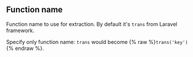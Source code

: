 ## Function name

Function name to use for extraction. By default it's `trans` from Laravel framework.

Specify only function name: `trans` would become {% raw %}`trans('key')`{% endraw %}.
